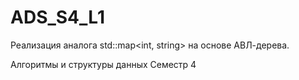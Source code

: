 # ADS_S4_L1
Реализация аналога std::map<int, string> на основе АВЛ-дерева.

Алгоритмы и структуры данных
Семестр 4
